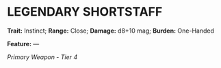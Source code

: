 # LEGENDARY SHORTSTAFF

**Trait:** Instinct; **Range:** Close; **Damage:** d8+10 mag; **Burden:** One-Handed

**Feature:** —

*Primary Weapon - Tier 4*